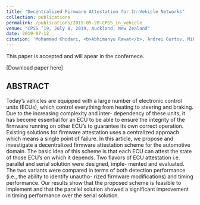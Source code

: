 ```yaml
---
title: "Decentralized Firmware Attestation for In-Vehicle Networks"
collection: publications
permalink: /publications/2019-05-28-CPSS_in_vehicle
venue: "CPSS ’19, July 8, 2019, Auckland, New Zealand"
date: 2019-07-12
citation: 'Mohammad Khodari, <b>Abhimanyu Rawat</b>, Andrei Gurtov, Mikael Asplund'
---
```

This paper is accepted and will apear in the confernece.

[Download paper here]

## ABSTRACT

Today’s vehicles are equipped with a large number of electronic
control units (ECUs), which control everything from heating to
steering and braking. Due to the increasing complexity and inter-
dependency of these units, it has become essential for an ECU to
be able to ensure the integrity of the firmware running on other
ECU’s to guarantee its own correct operation. Existing solutions
for firmware attestation uses a centralized approach which means
a single point of failure. In this article, we propose and investigate
a decentralized firmware attestation scheme for the automotive
domain. The basic idea of this scheme is that each ECU can attest
the state of those ECU’s on which it depends. Two flavors of ECU
attestation i.e. parallel and serial solution were designed, imple-
mented and evaluated. The two variants were compared in terms
of both detection performance (i.e., the ability to identify unautho-
rized firmware modifications) and timing performance. Our results
show that the proposed scheme is feasible to implement and that
the parallel solution showed a significant improvement in timing
performance over the serial solution.
